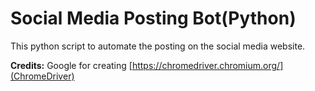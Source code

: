 # Social Media Posting Bot(Python)
This python script to automate the posting on the social media website.




**Credits:**
Google for creating [https://chromedriver.chromium.org/](ChromeDriver)
